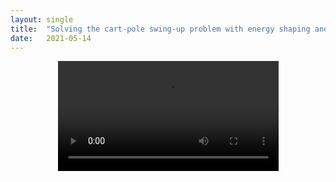 ```yaml
---
layout: single
title:  "Solving the cart-pole swing-up problem with energy shaping and LQR for stabilization"
date:   2021-05-14
---
```


<div class="myvideo">
   <video  style="display:block; margin: 0 auto; width:70%; height:auto;" controls>
      <source src="{{ site.baseurl }}/viewable/cartpoleSwinUpv2.mp4" type="video/mp4" />
      <source src="{{ site.baseurl }}/viewable/cartpoleSwinUpv2.ogv" type="video/ogg" />
      <source src="{{ site.baseurl }}/viewable/cartpoleSwinUpv2.webm"  type="video/webm"  />
   </video>
</div>
